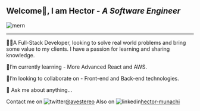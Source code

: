 ## Welcome👋, I am Hector - <em>A Software Engineer</em>

![mern](https://user-images.githubusercontent.com/58500221/87241978-6b838380-c420-11ea-8ef3-34cc16d8cd5f.png)


___
👨‍💻A Full-Stack Developer, looking to solve real world problems and bring some value to my clients. I have a passion for learning and sharing knowledge.

🧐I’m currently learning - More Advanced React and AWS.

🤝I’m looking to collaborate on - Front-end and Back-end technologies.

💬 Ask me about anything...

Contact me on ![twitter](https://user-images.githubusercontent.com/58500221/87242399-39742080-c424-11ea-88ca-94ad1498456d.png)[@avestereo](https://www.twitter.com/avestereo)
Also on ![linkedin](https://user-images.githubusercontent.com/58500221/88547385-902d4d00-d015-11ea-9807-e060ed3feeb9.png)[hector-munachi](https://www.linkedin.com/in/hector-munachi-852341181)




